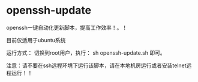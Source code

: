 # openssh-update

openssh一键自动化更新脚本，提高工作效率！。！

目前仅适用于ubuntu系统

运行方式：
切换到root用户，执行：
sh openssh-update.sh
即可。

注意：请不要在ssh远程环境下运行该脚本，请在本地机房运行或者安装telnet远程运行！！
